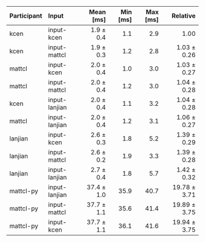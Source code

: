 | Participant | Input | Mean [ms] | Min [ms] | Max [ms] | Relative |
|:---|:---|---:|---:|---:|---:|
| kcen | input-kcen | 1.9 ± 0.4 | 1.1 | 2.9 | 1.00 |
| kcen | input-mattcl | 1.9 ± 0.3 | 1.2 | 2.8 | 1.03 ± 0.26 |
| mattcl | input-kcen | 2.0 ± 0.4 | 1.0 | 3.0 | 1.03 ± 0.27 |
| mattcl | input-mattcl | 2.0 ± 0.4 | 1.2 | 3.0 | 1.04 ± 0.28 |
| kcen | input-lanjian | 2.0 ± 0.4 | 1.1 | 3.2 | 1.04 ± 0.28 |
| mattcl | input-lanjian | 2.0 ± 0.4 | 1.2 | 3.1 | 1.06 ± 0.27 |
| lanjian | input-kcen | 2.6 ± 0.3 | 1.8 | 5.2 | 1.39 ± 0.29 |
| lanjian | input-mattcl | 2.6 ± 0.2 | 1.9 | 3.3 | 1.39 ± 0.28 |
| lanjian | input-lanjian | 2.7 ± 0.4 | 1.8 | 5.7 | 1.42 ± 0.32 |
| mattcl-py | input-lanjian | 37.4 ± 1.0 | 35.9 | 40.7 | 19.78 ± 3.71 |
| mattcl-py | input-mattcl | 37.7 ± 1.1 | 35.6 | 41.4 | 19.89 ± 3.75 |
| mattcl-py | input-kcen | 37.7 ± 1.1 | 36.1 | 41.6 | 19.94 ± 3.75 |
